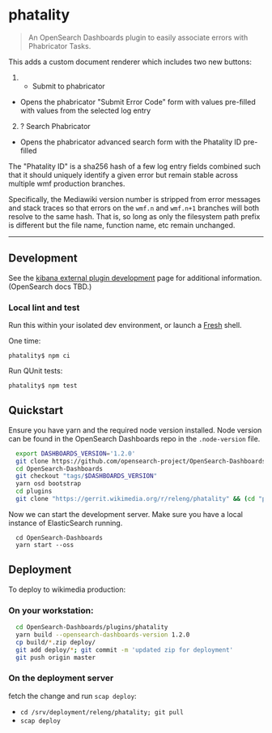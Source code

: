 # phatality

> An OpenSearch Dashboards plugin to easily associate errors with Phabricator Tasks.

This adds a custom document renderer which includes two new buttons:

1. + Submit to phabricator
 * Opens the phabricator "Submit Error Code" form with values
   pre-filled with values from the selected log entry
2. ? Search Phabricator
 * Opens the phabricator advanced search form with the Phatality ID
   pre-filled

The "Phatality ID" is a sha256 hash of a few log entry fields combined
such that it should uniquely identify a given error but remain stable
across multiple wmf production branches.

Specifically, the Mediawiki version number is stripped from error messages
and stack traces so that errors on the `wmf.n` and `wmf.n+1` branches will
both resolve to the same hash. That is, so long as only the filesystem path
prefix is different but the file name, function name, etc remain unchanged.

---

## Development

See the [kibana external plugin development](https://www.elastic.co/guide/en/kibana/current/external-plugin-development.html) page for additional information.  (OpenSearch docs TBD.)

### Local lint and test

Run this within your isolated dev environment, or launch a [Fresh](https://gerrit.wikimedia.org/g/fresh/) shell.

One time:

```
phatality$ npm ci
```

Run QUnit tests:

```
phatality$ npm test
```

## Quickstart

Ensure you have yarn and the required node version installed.  Node version can be found in the OpenSearch Dashboards repo in the `.node-version` file.

```bash
  export DASHBOARDS_VERSION='1.2.0'
  git clone https://github.com/opensearch-project/OpenSearch-Dashboards.git
  cd OpenSearch-Dashboards
  git checkout "tags/$DASHBOARDS_VERSION"
  yarn osd bootstrap
  cd plugins
  git clone "https://gerrit.wikimedia.org/r/releng/phatality" && (cd "phatality" && mkdir -p .git/hooks && curl -Lo `git rev-parse --git-dir`/hooks/commit-msg https://gerrit.wikimedia.org/r/tools/hooks/commit-msg; chmod +x `git rev-parse --git-dir`/hooks/commit-msg)
```

Now we can start the development server.  Make sure you have a local instance of ElasticSearch running.
```
  cd OpenSearch-Dashboards
  yarn start --oss
```

## Deployment

To deploy to wikimedia production:

### On your workstation:
```bash
  cd OpenSearch-Dashboards/plugins/phatality
  yarn build --opensearch-dashboards-version 1.2.0
  cp build/*.zip deploy/
  git add deploy/*; git commit -m 'updated zip for deployment'
  git push origin master
```

### On the deployment server

 fetch the change and run `scap deploy`:

- `cd /srv/deployment/releng/phatality; git pull`
- `scap deploy`

